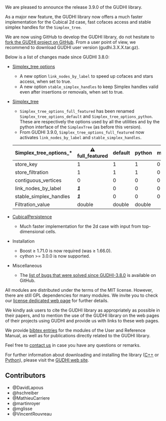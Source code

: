We are pleased to announce the release 3.9.0 of the GUDHI library.

As a major new feature, the GUDHI library now offers a much faster implementation for the Cubical 2d case, fast cofaces access and stable simplex handles for the `Simplex_tree`.

We are now using GitHub to develop the GUDHI library, do not hesitate to [fork the GUDHI project on GitHub](https://github.com/GUDHI/gudhi-devel). From a user point of view, we recommend to download GUDHI user version (gudhi.3.X.X.tar.gz).

Below is a list of changes made since GUDHI 3.8.0:

- [Simplex_tree options](https://gudhi.inria.fr/doc/latest/struct_simplex_tree_options.html)
     - A new option `link_nodes_by_label` to speed up cofaces and stars access, when set to true.
     - A new option `stable_simplex_handles` to keep Simplex handles valid even after insertions or removals, when set to true.

- [Simplex_tree](https://gudhi.inria.fr/doc/latest/group__simplex__tree.html)
     - `Simplex_tree_options_full_featured` has been renamed `Simplex_tree_options_default` and `Simplex_tree_options_python`.
     These are respectively the options used by all the utilities and by the python interface of the `SimplexTree` (as before this version).
     - From GUDHI 3.9.0, `Simplex_tree_options_full_featured` now activates `link_nodes_by_label` and `stable_simplex_handles`.

     | Simplex_tree_options_*  | :warning: full_featured | default | python | minimal |
     | ---- | ---- | ---- | ---- | ---- |
     | store_key              | 1       | 1      | 1      | 0 |
     | store_filtration       | 1       | 1      | 1      | 0 |
     | contiguous_vertices    | 0       | 0      | 0      | 0 |
     | link_nodes_by_label    | ***1*** | 0      | 0      | 0 |
     | stable_simplex_handles | ***1*** | 0      | 0      | 0 |
     | Filtration_value       | double  | double | double |   |

- [CubicalPersistence](https://gudhi.inria.fr/python/latest/cubical_complex_sklearn_itf_ref.html)
     - Much faster implementation for the 2d case with input from top-dimensional cells.

- Installation
     - Boost &ge; 1.71.0 is now required (was &ge; 1.66.0).
     - cython >= 3.0.0 is now supported.

- Miscellaneous
     - The [list of bugs that were solved since GUDHI-3.8.0](https://github.com/GUDHI/gudhi-devel/issues?q=label%3A3.9.0+is%3Aclosed) is available on GitHub.

All modules are distributed under the terms of the MIT license.
However, there are still GPL dependencies for many modules. We invite you to check our [license dedicated web page](https://gudhi.inria.fr/licensing/) for further details.

We kindly ask users to cite the GUDHI library as appropriately as possible in their papers, and to mention the use of the GUDHI library on the web pages of their projects using GUDHI and provide us with links to these web pages.

We provide [bibtex entries](https://gudhi.inria.fr/doc/latest/_citation.html) for the modules of the User and Reference Manual, as well as for publications directly related to the GUDHI library. 

Feel free to [contact us](https://gudhi.inria.fr/contact/) in case you have any questions or remarks.

For further information about downloading and installing the library ([C++](https://gudhi.inria.fr/doc/latest/installation.html) or [Python](https://gudhi.inria.fr/python/latest/installation.html)), please visit the [GUDHI web site](https://gudhi.inria.fr/).

## Contributors

- @DavidLapous
- @hschreiber
- @MathieuCarriere
- @martinroyer
- @mglisse
- @VincentRouvreau
